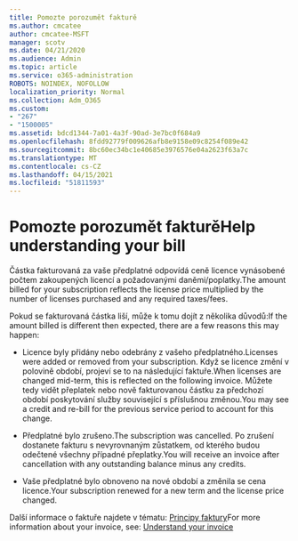 ```yaml
---
title: Pomozte porozumět fakturě
ms.author: cmcatee
author: cmcatee-MSFT
manager: scotv
ms.date: 04/21/2020
ms.audience: Admin
ms.topic: article
ms.service: o365-administration
ROBOTS: NOINDEX, NOFOLLOW
localization_priority: Normal
ms.collection: Adm_O365
ms.custom:
- "267"
- "1500005"
ms.assetid: bdcd1344-7a01-4a3f-90ad-3e7bc0f684a9
ms.openlocfilehash: 8fdd92779f009626afb8e9158e09c8254f089e42
ms.sourcegitcommit: 8bc60ec34bc1e40685e3976576e04a2623f63a7c
ms.translationtype: MT
ms.contentlocale: cs-CZ
ms.lasthandoff: 04/15/2021
ms.locfileid: "51811593"
---
```

# <a name="help-understanding-your-bill"></a><span data-ttu-id="7b275-102">Pomozte porozumět fakturě</span><span class="sxs-lookup"><span data-stu-id="7b275-102">Help understanding your bill</span></span>

<span data-ttu-id="7b275-103">Částka fakturovaná za vaše předplatné odpovídá ceně licence vynásobené počtem zakoupených licencí a požadovanými daněmi/poplatky.</span><span class="sxs-lookup"><span data-stu-id="7b275-103">The amount billed for your subscription reflects the license price multiplied by the number of licenses purchased and any required taxes/fees.</span></span>
  
<span data-ttu-id="7b275-104">Pokud se fakturovaná částka liší, může k tomu dojít z několika důvodů:</span><span class="sxs-lookup"><span data-stu-id="7b275-104">If the amount billed is different then expected, there are a few reasons this may happen:</span></span>
  
- <span data-ttu-id="7b275-105">Licence byly přidány nebo odebrány z vašeho předplatného.</span><span class="sxs-lookup"><span data-stu-id="7b275-105">Licenses were added or removed from your subscription.</span></span> <span data-ttu-id="7b275-106">Když se licence změní v polovině období, projeví se to na následující faktuře.</span><span class="sxs-lookup"><span data-stu-id="7b275-106">When licenses are changed mid-term, this is reflected on the following invoice.</span></span> <span data-ttu-id="7b275-107">Můžete tedy vidět přeplatek nebo nově fakturovanou částku za předchozí období poskytování služby související s příslušnou změnou.</span><span class="sxs-lookup"><span data-stu-id="7b275-107">You may see a credit and re-bill for the previous service period to account for this change.</span></span>

- <span data-ttu-id="7b275-108">Předplatné bylo zrušeno.</span><span class="sxs-lookup"><span data-stu-id="7b275-108">The subscription was cancelled.</span></span> <span data-ttu-id="7b275-109">Po zrušení dostanete fakturu s nevyrovnaným zůstatkem, od kterého budou odečtené všechny případné přeplatky.</span><span class="sxs-lookup"><span data-stu-id="7b275-109">You will receive an invoice after cancellation with any outstanding balance minus any credits.</span></span>

- <span data-ttu-id="7b275-110">Vaše předplatné bylo obnoveno na nové období a změnila se cena licence.</span><span class="sxs-lookup"><span data-stu-id="7b275-110">Your subscription renewed for a new term and the license price changed.</span></span>

<span data-ttu-id="7b275-111">Další informace o faktuře najdete v tématu: [Principy faktury](https://docs.microsoft.com/microsoft-365/commerce/billing-and-payments/understand-your-invoice2)</span><span class="sxs-lookup"><span data-stu-id="7b275-111">For more information about your invoice, see: [Understand your invoice](https://docs.microsoft.com/microsoft-365/commerce/billing-and-payments/understand-your-invoice2)</span></span>